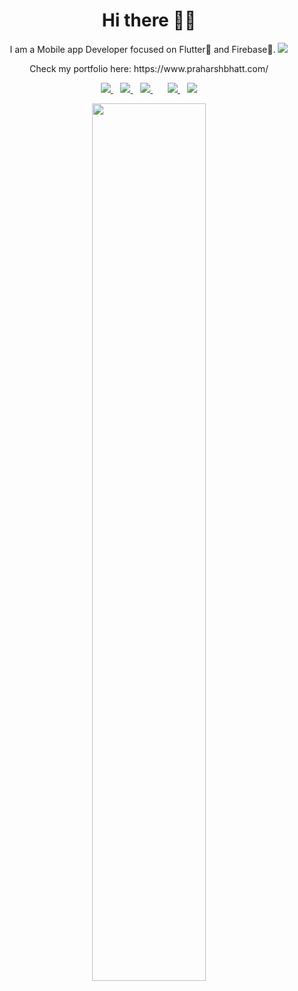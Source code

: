 <h1 align='center'>Hi there 👋🏾 </h1>

<p align='center'>I am a Mobile app Developer focused on Flutter💙 and Firebase💛.  <img src="https://gpvc.arturio.dev/praharshbhatt" /></p>

<p align='center'>Check my portfolio here: https://www.praharshbhatt.com/</p>

<p align='center'>
<a href="https://www.linkedin.com/in/praharshnbhatt/">
  <img src="https://img.shields.io/badge/linkedin-%230077B5.svg?&style=for-the-badge&logo=linkedin&logoColor=white" />
</a>&nbsp;&nbsp;
<a href="https://medium.com/@praharshbhatt">
  <img src="https://img.shields.io/badge/medium-%2312100E.svg?&style=for-the-badge&logo=medium&logoColor=white" />
</a>&nbsp;&nbsp;
<a href="mailto:praharsh@multiverseapp.com">
  <img src="https://img.shields.io/badge/email me-%23D14836.svg?&style=for-the-badge&logo=gmail&logoColor=white" />
</a>&nbsp;&nbsp;
<!-- <a href="http://wa.me/+919925376263?text=Hello Praharsh">
  <img src="https://img.shields.io/badge/whatsapp-%34B7F1.svg?&style=for-the-badge&logo=whatsapp&logoColor=white" /> -->
</a>&nbsp;&nbsp;
<a href="https://twitter.com/Praharshnbhatt">
  <img src="https://img.shields.io/badge/twitter-%231DA1F2.svg?&style=for-the-badge&logo=twitter&logoColor=white" />
</a>&nbsp;&nbsp;
<a href="https://www.youtube.com/channel/UClPmA_n-sgh2jglnqAwEKBA">
  <img src="https://img.shields.io/youtube/channel/subscribers/UClPmA_n-sgh2jglnqAwEKBA?style=for-the-badge" />
</a>
</p>


<p align='center'>
  <img src="https://github-readme-stats.vercel.app/api?username=praharshbhatt&&show_icons=true&title_color=ffffff&icon_color=bb2acf&text_color=daf7dc&bg_color=30,9b009f,6723d1&hide_border=true" width=60%y>
</p>

<!--
<p align='center'>
  <a href="https://stackoverflow.com/users/10835183/praharshbhatt">
  <img src="https://img.shields.io/stackexchange/stackoverflow/r/10835183?style=for-the-badge" />
</a>&nbsp;&nbsp;
</p>
-->


<!--
</p>
<p align='center'>
<a href="https://stackoverflow.com/users/10835183/praharshbhatt"><img src="https://stackoverflow.com/users/flair/10835183.png" width="208" height="58" alt="profile for praharshbhatt at Stack Overflow, Q&amp;A for professional and enthusiast programmers" title="profile for praharshbhatt at Stack Overflow, Q&amp;A for professional and enthusiast programmers"></a>&nbsp;&nbsp;
</p>
-->
